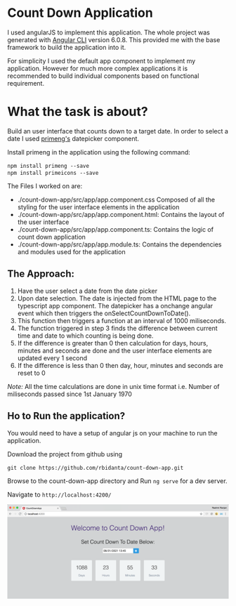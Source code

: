 # Count Down Application

I used angularJS to implement this application. The whole project was generated with [Angular CLI](https://github.com/angular/angular-cli) version 6.0.8. This provided me with the base framework to build the application into it.

For simplicity I used the default app component to implement my application. However for much more complex applications it is recommended to build individual components based on functional requirement.

# What the task is about?
Build an user interface that counts down to a target date. In order to select a date I used [primeng's](https://www.primefaces.org/primeng/#/setup) datepicker component. 

Install primeng in the application using the following command:

```
npm install primeng --save
npm install primeicons --save
```

The Files I worked on are:
* ./count-down-app/src/app/app.component.css Composed of all the styling for the user interface elements in the application
* ./count-down-app/src/app/app.component.html: Contains the layout of the user interface
* ./count-down-app/src/app/app.component.ts: Contains the logic of count down application
* ./count-down-app/src/app/app.module.ts: Contains the dependencies and modules used for the application

## The Approach:

1. Have the user select a date from the date picker
2. Upon date selection. The date is injected from the HTML page to the typescript app component. The datepicker has a onchange angular event which then triggers the onSelectCountDownToDate().
3. This function then triggers a function at an interval of 1000 miliseconds.
4. The function triggered in step 3 finds the difference between current time and date to which counting is being done.
5. If the difference is greater than 0 then calculation for days, hours, minutes and seconds are done and the user interface elements are updated every 1 second
6. If the difference is less than 0 then day, hour, minutes and seconds are reset to 0


*Note:* All the time calculations are done in unix time format i.e. Number of miliseconds passed since 1st January 1970

## Ho to Run the application?

You would need to have a setup of angular js on your machine to run the application.

Download the project from github using
```
git clone https://github.com/rbidanta/count-down-app.git
```

Browse to the count-down-app directory and 
Run `ng serve` for a dev server. 

Navigate to `http://localhost:4200/`

![](./images/countdown.png)


